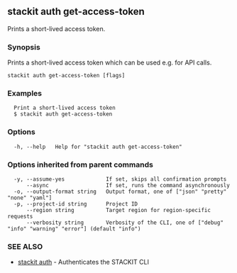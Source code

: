 ## stackit auth get-access-token

Prints a short-lived access token.

### Synopsis

Prints a short-lived access token which can be used e.g. for API calls.

```
stackit auth get-access-token [flags]
```

### Examples

```
  Print a short-lived access token
  $ stackit auth get-access-token
```

### Options

```
  -h, --help   Help for "stackit auth get-access-token"
```

### Options inherited from parent commands

```
  -y, --assume-yes             If set, skips all confirmation prompts
      --async                  If set, runs the command asynchronously
  -o, --output-format string   Output format, one of ["json" "pretty" "none" "yaml"]
  -p, --project-id string      Project ID
      --region string          Target region for region-specific requests
      --verbosity string       Verbosity of the CLI, one of ["debug" "info" "warning" "error"] (default "info")
```

### SEE ALSO

* [stackit auth](./stackit_auth.md)	 - Authenticates the STACKIT CLI

